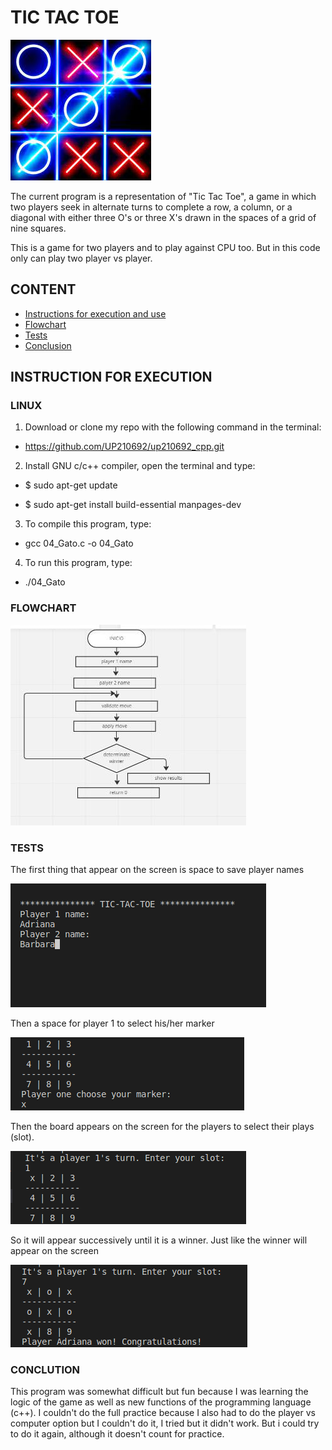 # TIC TAC TOE

<img src="./IMAGENES/5.png">

The current program is a representation of "Tic Tac Toe", a game in which two players seek in alternate turns to complete a row, a column, or a diagonal with either three O's or three X's drawn in the spaces of a grid of nine squares.

This is a game for two players and to play against CPU too. But in this code only can play two player vs player.

## CONTENT

* [Instructions for execution and use]()
* [Flowchart]()
* [Tests]()
* [Conclusion]()

## INSTRUCTION FOR EXECUTION 

### LINUX

1. Download or clone my repo with the following command in the terminal:
* https://github.com/UP210692/up210692_cpp.git
2. Install GNU c/c++ compiler, open the terminal and type:
* $ sudo apt-get update

* $ sudo apt-get install build-essential manpages-dev
3. To compile this program, type:
* gcc 04_Gato.c -o 04_Gato
4. To run this program, type:
* ./04_Gato

### FLOWCHART

<img src="./IMAGENES/7.png">

### TESTS

The first thing that appear on the screen is space to save player names

<img src="./IMAGENES/1.png">

Then a space for player 1 to select his/her marker

<img src="./IMAGENES/2.png">

Then the board appears on the screen for the players to select their plays (slot).

<img src="./IMAGENES/3.png">

So it will appear successively until it is a winner.
Just like the winner will appear on the screen

<img src="./IMAGENES/4.png">

### CONCLUTION

This program was somewhat difficult but fun because I was learning the logic of the game as well as new functions of the programming language (c++).
I couldn't do the full practice because I also had to do the player vs computer option but I couldn't do it, I tried but it didn't work. But i could try to do it again, although it doesn't count for practice.